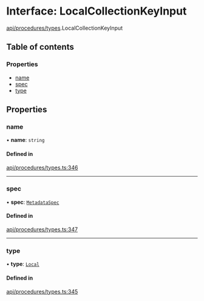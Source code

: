 # Interface: LocalCollectionKeyInput

[api/procedures/types](../wiki/api.procedures.types).LocalCollectionKeyInput

## Table of contents

### Properties

- [name](../wiki/api.procedures.types.LocalCollectionKeyInput#name)
- [spec](../wiki/api.procedures.types.LocalCollectionKeyInput#spec)
- [type](../wiki/api.procedures.types.LocalCollectionKeyInput#type)

## Properties

### name

• **name**: `string`

#### Defined in

[api/procedures/types.ts:346](https://github.com/PolymeshAssociation/polymesh-sdk/blob/079537ad/src/api/procedures/types.ts#L346)

___

### spec

• **spec**: [`MetadataSpec`](../wiki/api.entities.MetadataEntry.types.MetadataSpec)

#### Defined in

[api/procedures/types.ts:347](https://github.com/PolymeshAssociation/polymesh-sdk/blob/079537ad/src/api/procedures/types.ts#L347)

___

### type

• **type**: [`Local`](../wiki/api.entities.MetadataEntry.types.MetadataType#local)

#### Defined in

[api/procedures/types.ts:345](https://github.com/PolymeshAssociation/polymesh-sdk/blob/079537ad/src/api/procedures/types.ts#L345)

